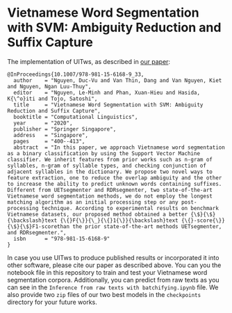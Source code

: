# Vietnamese Word Segmentation with SVM: Ambiguity Reduction and Suffix Capture

The implementation of UITws, as described in [our paper](https://link.springer.com/chapter/10.1007/978-981-15-6168-9_33):

    @InProceedings{10.1007/978-981-15-6168-9_33,
      author    = "Nguyen, Duc-Vu and Van Thin, Dang and Van Nguyen, Kiet and Nguyen, Ngan Luu-Thuy",
      editor    = "Nguyen, Le-Minh and Phan, Xuan-Hieu and Hasida, K{\^o}iti and Tojo, Satoshi",
      title     = "Vietnamese Word Segmentation with SVM: Ambiguity Reduction and Suffix Capture",
      booktitle = "Computational Linguistics",
      year      = "2020",
      publisher = "Springer Singapore",
      address   = "Singapore",
      pages     = "400--413",
      abstract  = "In this paper, we approach Vietnamese word segmentation as a binary classification by using the Support Vector Machine classifier. We inherit features from prior works such as n-gram of syllables, n-gram of syllable types, and checking conjunction of adjacent syllables in the dictionary. We propose two novel ways to feature extraction, one to reduce the overlap ambiguity and the other to increase the ability to predict unknown words containing suffixes. Different from UETsegmenter and RDRsegmenter, two state-of-the-art Vietnamese word segmentation methods, we do not employ the longest matching algorithm as an initial processing step or any post-processing technique. According to experimental results on benchmark Vietnamese datasets, our proposed method obtained a better {\$}{\$}{\backslash}text {\{}F{\}}{\_}{\{}1{\}}{\backslash}text {\{}-score{\}}{\$}{\$}F1-scorethan the prior state-of-the-art methods UETsegmenter, and RDRsegmenter.",
      isbn      = "978-981-15-6168-9"
    }

In case you use UITws to produce published results or incorporated it into other software, please cite our paper as described above. You can you the notebook file in this repository to train and test your Vietnamese word segmentation corpora. Additionally, you can predict from raw texts as you can see in the `Inference from raw texts with batchifying.ipynb` file. We also provide two `zip` files of our two best models in the `checkpoints` directory for your future works.
